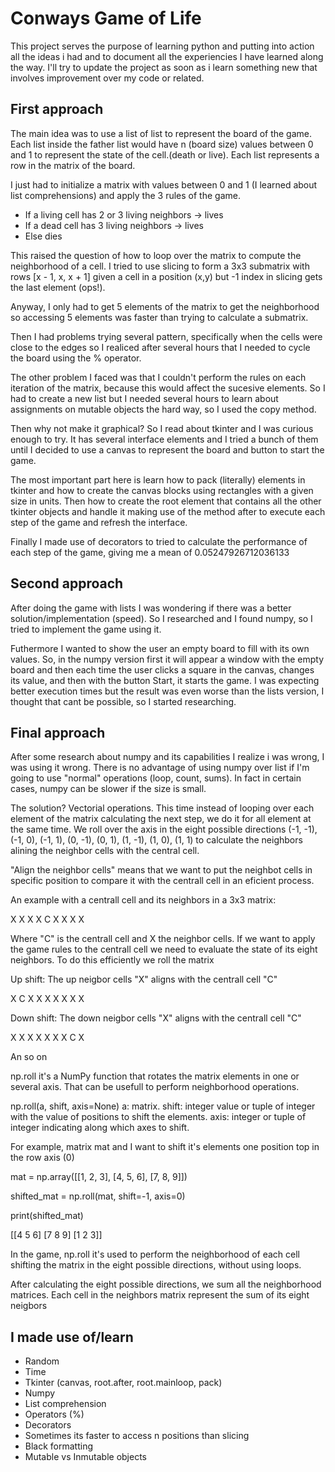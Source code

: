 # Conways Game of Life
This project serves the purpose of learning python and putting into action all the ideas i had and to document all the experiencies I have learned along the way. I'll try to update the project as soon as i learn something new that involves improvement over my code or related.

## First approach
The main idea was to use a list of list to represent the board of the game. Each list inside the father list would have n (board size) values between 0 and 1 to represent the state of the cell.(death or live). Each list represents a row in the matrix of the board.

I just had to initialize a matrix with values between 0 and 1 (I learned about list comprehensions) and apply the 3 rules of the game.
- If a living cell has 2 or 3 living neighbors -> lives
- If a dead cell has 3 living neighbors -> lives
- Else dies

This raised the question of how to loop over the matrix to compute the neighborhood of a cell. I tried to use slicing to form a 3x3 submatrix with rows [x - 1, x, x + 1] given a cell in a position (x,y) but -1 index in slicing gets the last element (ops!).

Anyway, I only had to get 5 elements of the matrix to get the neighborhood so accessing 5 elements was faster than trying to calculate a submatrix.

Then I had problems trying several pattern, specifically when the cells were close to the edges so I realiced after several hours that I needed to cycle the board using the % operator.

The other problem I faced was that I couldn't perform the rules on each iteration of the matrix, because this would affect the sucesive elements. So I had to create a new list but I needed several hours to learn about assignments on mutable objects the hard way, so I used the copy method.

Then why not make it graphical? 
So I read about tkinter and I was curious enough to try. It has several interface elements and I  tried a bunch of them until I decided to use a canvas to represent the board and button to start the game.

The most important part here is learn how to pack (literally) elements in tkinter and how to create the canvas blocks using rectangles with a given size in units. Then how to create the root element that contains all the other tkinter objects and handle it making use of the method after to execute each step of the game and refresh the interface.

Finally I made use of decorators to tried to calculate the performance of each step of the game, giving me a mean of 0.05247926712036133

## Second approach
After doing the game with lists I was wondering if there was a better solution/implementation (speed). So I researched and I found numpy, so I tried to implement the game using it. 

Futhermore I wanted to show the user an empty board to fill with its own values. So, in the numpy version first it will appear a window with the empty board and then each time the user clicks a square in the canvas, changes its value, and then with the button Start, it starts the game. I was expecting better execution times but the result was even worse than the lists version, I thought that cant be possible, so I started researching.

## Final approach
After some research about numpy and its capabilities I realize i was wrong, I was using it wrong. There is no advantage of using numpy over list if I'm going to use "normal" operations (loop, count, sums). In fact in certain cases, numpy can be slower if the size is small. 

The solution? Vectorial operations. This time instead of looping over each element of the matrix calculating the next step, we do it for all element at the same time. We roll over the axis in the eight possible directions (-1, -1), (-1, 0), (-1, 1), (0, -1), (0, 1), (1, -1), (1, 0), (1, 1)  to calculate the neighbors alining the neighbor cells with the central cell.

"Align the neighbor cells" means that we want to put the neighbot cells in specific position to compare it with the centrall cell in an eficient process.

An example with a centrall cell and its neighbors in a 3x3 matrix:

X X X
X C X
X X X

Where "C" is the centrall cell and X the neighbor cells. If we want to apply the game rules to the centrall cell we need to evaluate the state of its eight neighbors. To do this efficiently we roll the matrix

Up shift: The up neigbor cells "X" aligns with the centrall cell "C"

X C X
X X X
X X X

Down shift: The down neigbor cells "X" aligns with the centrall cell "C"

X X X
X X X
X C X

An so on

np.roll it's a NumPy function that rotates the matrix elements in one or several axis. That can be usefull to perform neighborhood operations.

np.roll(a, shift, axis=None)
a: matrix.
shift: integer value or tuple of integer with the value of positions to shift the elements.
axis: integer or tuple of integer indicating along which axes to shift. 

For example, matrix mat and I want to shift it's elements one position top in the row axis (0)

mat = np.array([[1, 2, 3],
               [4, 5, 6],
               [7, 8, 9]])

shifted_mat = np.roll(mat, shift=-1, axis=0)

print(shifted_mat)

[[4 5 6]
 [7 8 9]
 [1 2 3]]

In the game, np.roll it's used to perform the neighborhood of each cell shifting the matrix in the eight possible directions, without using loops. 

After calculating the eight possible directions, we sum all the neighborhood matrices. Each cell in the neighbors matrix represent the sum of its eight neigbors

## I made use of/learn
- Random
- Time
- Tkinter (canvas, root.after, root.mainloop, pack)
- Numpy
- List comprehension
- Operators (%)
- Decorators
- Sometimes its faster to access n positions than slicing
- Black formatting
- Mutable vs Inmutable objects